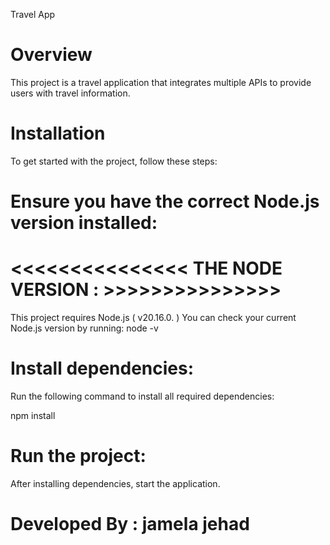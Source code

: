  Travel App

# Overview

This project is a travel application that integrates multiple APIs to provide users with travel information.

# Installation

To get started with the project, follow these steps:

# Ensure you have the correct Node.js version installed:

# <<<<<<<<<<<<<<< THE NODE VERSION : >>>>>>>>>>>>>>>

This project requires Node.js ( v20.16.0. ) You can check your current Node.js version by running:
node -v

# Install dependencies:

Run the following command to install all required dependencies:

npm install

# Run the project:

After installing dependencies, start the application.

# Developed By : jamela jehad 
